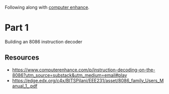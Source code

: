 Following along with [computer enhance](https://www.computerenhance.com).

# Part 1

Building an 8086 instruction decoder

## Resources

- https://www.computerenhance.com/p/instruction-decoding-on-the-8086?utm_source=substack&utm_medium=email#play
- https://edge.edx.org/c4x/BITSPilani/EEE231/asset/8086_family_Users_Manual_1_.pdf
